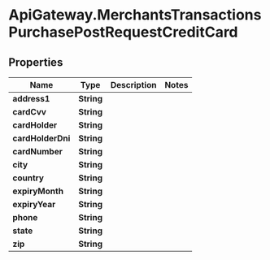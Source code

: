 # ApiGateway.MerchantsTransactionsPurchasePostRequestCreditCard

## Properties

Name | Type | Description | Notes
------------ | ------------- | ------------- | -------------
**address1** | **String** |  | 
**cardCvv** | **String** |  | 
**cardHolder** | **String** |  | 
**cardHolderDni** | **String** |  | 
**cardNumber** | **String** |  | 
**city** | **String** |  | 
**country** | **String** |  | 
**expiryMonth** | **String** |  | 
**expiryYear** | **String** |  | 
**phone** | **String** |  | 
**state** | **String** |  | 
**zip** | **String** |  | 


